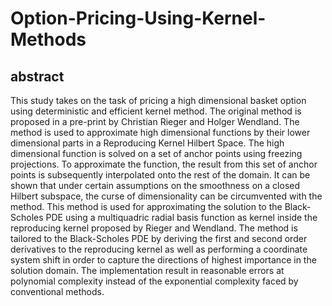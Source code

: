 # Option-Pricing-Using-Kernel-Methods
## abstract
This study takes on the task of pricing a high dimensional basket option using deterministic
and efficient kernel method. The original method is proposed in a pre-print by Christian Rieger
and Holger Wendland. The method is used to approximate high dimensional functions by their
lower dimensional parts in a Reproducing Kernel Hilbert Space. The high dimensional function
is solved on a set of anchor points using freezing projections. To approximate the function, the
result from this set of anchor points is subsequently interpolated onto the rest of the domain. It
can be shown that under certain assumptions on the smoothness on a closed Hilbert subspace,
the curse of dimensionality can be circumvented with the method. This method is used for
approximating the solution to the Black-Scholes PDE using a multiquadric radial basis function
as kernel inside the reproducing kernel proposed by Rieger and Wendland. The method is
tailored to the Black-Scholes PDE by deriving the first and second order derivatives to the
reproducing kernel as well as performing a coordinate system shift in order to capture the
directions of highest importance in the solution domain. The implementation result in
reasonable errors at polynomial complexity instead of the exponential complexity faced by
conventional methods.
